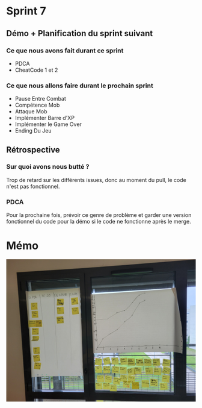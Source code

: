 # Sprint 7

## Démo + Planification du sprint suivant

### Ce que nous avons fait durant ce sprint

- PDCA
- CheatCode 1 et 2

### Ce que nous allons faire durant le prochain sprint

- Pause Entre Combat
- Compétence Mob
- Attaque Mob
- Implémenter Barre d'XP
- Implémenter le Game Over
- Ending Du Jeu


## Rétrospective

### Sur quoi avons nous butté ?

Trop de retard sur les différents issues, donc au moment du pull, le code n'est pas fonctionnel.

### PDCA

Pour la prochaine fois, prévoir ce genre de problème et garder une version fonctionnel du code pour la démo si le code ne fonctionne après le merge. 

# Mémo
![presentation](radiateur.jpg)
